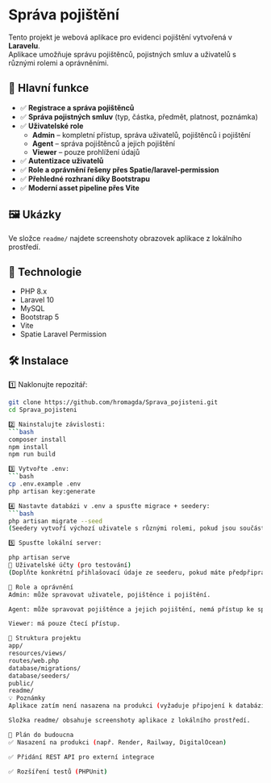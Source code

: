 # Správa pojištění

Tento projekt je webová aplikace pro evidenci pojištění vytvořená v **Laravelu**.  
Aplikace umožňuje správu pojištěnců, pojistných smluv a uživatelů s různými rolemi a oprávněními.

## 📌 Hlavní funkce

- ✅ **Registrace a správa pojištěnců**
- ✅ **Správa pojistných smluv** (typ, částka, předmět, platnost, poznámka)
- ✅ **Uživatelské role**
  - **Admin** – kompletní přístup, správa uživatelů, pojištěnců i pojištění
  - **Agent** – správa pojištěnců a jejich pojištění
  - **Viewer** – pouze prohlížení údajů
- ✅ **Autentizace uživatelů**
- ✅ **Role a oprávnění řešeny přes Spatie/laravel-permission**
- ✅ **Přehledné rozhraní díky Bootstrapu**
- ✅ **Moderní asset pipeline přes Vite**

## 🖼️ Ukázky

Ve složce `readme/` najdete screenshoty obrazovek aplikace z lokálního prostředí.

## 🚀 Technologie

- PHP 8.x
- Laravel 10
- MySQL
- Bootstrap 5
- Vite
- Spatie Laravel Permission

## 🛠️ Instalace

1️⃣ Naklonujte repozitář:
```bash
git clone https://github.com/hromagda/Sprava_pojisteni.git
cd Sprava_pojisteni

2️⃣ Nainstalujte závislosti:
```bash
composer install  
npm install  
npm run build  

3️⃣ Vytvořte .env:  
```bash
cp .env.example .env
php artisan key:generate  

4️⃣ Nastavte databázi v .env a spusťte migrace + seedery:
```bash
php artisan migrate --seed  
(Seedery vytvoří výchozí uživatele s různými rolemi, pokud jsou součástí projektu.)  

5️⃣ Spusťte lokální server:  

php artisan serve  
📝 Uživatelské účty (pro testování)  
(Doplňte konkrétní přihlašovací údaje ze seederu, pokud máte předpřipravené účty.)  

🔑 Role a oprávnění  
Admin: může spravovat uživatele, pojištěnce i pojištění.  

Agent: může spravovat pojištěnce a jejich pojištění, nemá přístup ke správě uživatelů.  

Viewer: má pouze čtecí přístup.  

📂 Struktura projektu  
app/  
resources/views/  
routes/web.php  
database/migrations/  
database/seeders/  
public/  
readme/  
💡 Poznámky  
Aplikace zatím není nasazena na produkci (vyžaduje připojení k databázi).  

Složka readme/ obsahuje screenshoty aplikace z lokálního prostředí.  

📌 Plán do budoucna  
✅ Nasazení na produkci (např. Render, Railway, DigitalOcean)  

✅ Přidání REST API pro externí integrace  

✅ Rozšíření testů (PHPUnit)  
